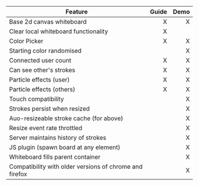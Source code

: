 | Feature                                                   | Guide | Demo |
| --------------------------------------------------------- | ----: | ---: |
| Base 2d canvas whiteboard                                 | X     | X    |
| Clear local whiteboard functionality                      | X     
| Color Picker                                              | X     | X    |
| Starting color randomised                                 |       | X    |
| Connected user count                                      | X     | X    |
| Can see other's strokes                                   | X     | X    |
| Particle effects (user)                                   | X     | X    |
| Particle effects (others)                                 | X     | X    |
| Touch compatibility                                       |       | X    |
| Strokes persist when resized                              |       | X    |
| Auo-resizeable stroke cache (for above)                   |       | X    |
| Resize event rate throttled                               |       | X    |
| Server maintains history of strokes                       |       | X    |
| JS plugin (spawn board at any element)                    |       | X    |
| Whiteboard fills parent container                         |       | X    |
| Compatibility with older versions of chrome and firefox   |       | X    |
